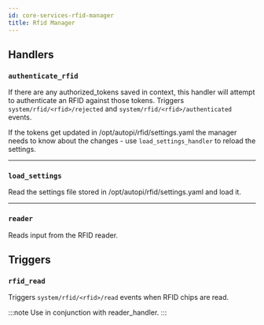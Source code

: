 ```yaml
---
id: core-services-rfid-manager
title: Rfid Manager
---
```


## Handlers
### `authenticate_rfid`

If there are any authorized_tokens saved in context, this handler will attempt to authenticate
an RFID against those tokens. Triggers `system/rfid/<rfid>/rejected` and
`system/rfid/<rfid>/authenticated` events.

If the tokens get updated in /opt/autopi/rfid/settings.yaml the manager needs to know about
the changes - use `load_settings_handler` to reload the settings.


----
### `load_settings`

Read the settings file stored in /opt/autopi/rfid/settings.yaml and load it.


----
### `reader`

Reads input from the RFID reader.

## Triggers
### `rfid_read`

Triggers `system/rfid/<rfid>/read` events when RFID chips are read.

:::note
Use in conjunction with reader_handler.
:::
